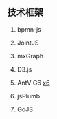 ## 技术框架

1. bpmn-js

2. JointJS
3. mxGraph
4. D3.js
5. AntV G6
   [x6](https://x6.antv.antgroup.com/tutorial/about)
6. jsPlumb
7. GoJS
